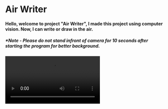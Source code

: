 <h1>Air Writer</h1>
<h4>
Hello,
welcome to project "Air Writer", I made this project using computer vision. Now, I can write or draw in the air.
</h4>
<h5>
*Note - Please do not stand infront of camera for 10 seconds after starting the program for better background. 
</h5>
<video src="example.mp4"></video>

